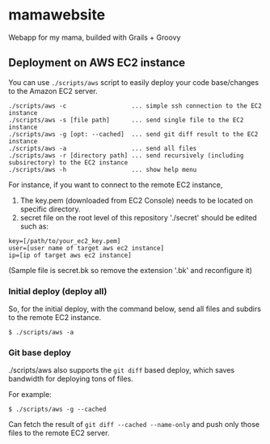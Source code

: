 # mamawebsite

Webapp for my mama, builded with Grails + Groovy

## Deployment on AWS EC2 instance

You can use `./scripts/aws` script to easily deploy your code base/changes to the Amazon EC2 server.

```
./scripts/aws -c                  ... simple ssh connection to the EC2 instance
./scripts/aws -s [file path]      ... send single file to the EC2 instance
./scripts/aws -g [opt: --cached]  ... send git diff result to the EC2 instance
./scripts/aws -a                  ... send all files
./scripts/aws -r [directory path] ... send recursively (including subsirectory) to the EC2 instance
./scripts/aws -h                  ... show help menu
```
For instance, if you want to connect to the remote EC2 instance, 

1. The key.pem (downloaded from EC2 Console) needs to be located on specific directory.
2. secret file on the root level of this repository './secret' should be edited such as:

```
key=[/path/to/your_ec2_key.pem]
user=[user name of target aws ec2 instance] 
ip=[ip of target aws ec2 instance]
```

(Sample file is secret.bk so remove the extension '.bk' and reconfigure it)

### Initial deploy (deploy all)

So, for the initial deploy, with the command below, send all files and subdirs to the remote EC2 instance.

```
$ ./scripts/aws -a
```

### Git base deploy

./scripts/aws also supports the `git diff` based deploy, which saves bandwidth for deploying tons of files.

For example:

```
$ ./scripts/aws -g --cached
```

Can fetch the result of `git diff --cached --name-only` and push only those files to the remote EC2 server.
